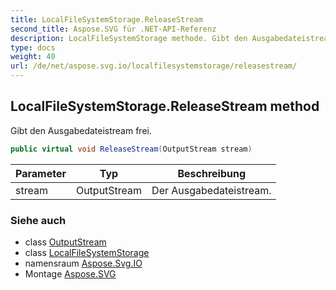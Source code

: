 ```yaml
---
title: LocalFileSystemStorage.ReleaseStream
second_title: Aspose.SVG für .NET-API-Referenz
description: LocalFileSystemStorage methode. Gibt den Ausgabedateistream frei.
type: docs
weight: 40
url: /de/net/aspose.svg.io/localfilesystemstorage/releasestream/
---
```

## LocalFileSystemStorage.ReleaseStream method

Gibt den Ausgabedateistream frei.

```csharp
public virtual void ReleaseStream(OutputStream stream)
```

| Parameter | Typ | Beschreibung |
| --- | --- | --- |
| stream | OutputStream | Der Ausgabedateistream. |

### Siehe auch

* class [OutputStream](../../outputstream/)
* class [LocalFileSystemStorage](../)
* namensraum [Aspose.Svg.IO](../../localfilesystemstorage/)
* Montage [Aspose.SVG](../../../)


